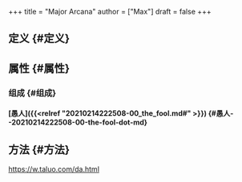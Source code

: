 +++
title = "Major Arcana"
author = ["Max"]
draft = false
+++

## 定义 {#定义}


## 属性 {#属性}


### 组成 {#组成}


#### [愚人]({{<relref "20210214222508-00_the_fool.md#" >}}) {#愚人--20210214222508-00-the-fool-dot-md}


## 方法 {#方法}

<https://w.taluo.com/da.html>
